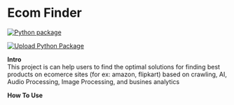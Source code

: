 # Ecom Finder
[![Python package](https://github.com/MYGITHUBPRIYANKA/ecom_finder/actions/workflows/python-package.yml/badge.svg)](https://github.com/MYGITHUBPRIYANKA/ecom_finder/actions/workflows/python-package.yml)

[![Upload Python Package](https://github.com/MYGITHUBPRIYANKA/ecom_finder/actions/workflows/python-publish.yml/badge.svg)](https://github.com/MYGITHUBPRIYANKA/ecom_finder/actions/workflows/python-publish.yml)

<b>Intro</b></br>
This project is can help users to find the optimal solutions for finding best products on ecomerce sites (for ex: amazon, flipkart) based on crawling, AI, Audio Processing, Image Processing, and busines analytics

<b>How To Use</b>
